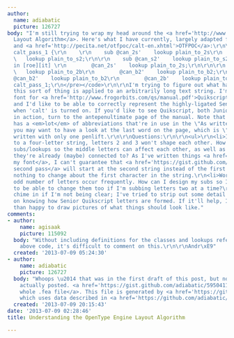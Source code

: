 ```yaml
---
author:
  name: adiabatic
  picture: 126727
body: "I'm still trying to wrap my head around the <a href='http://www.adobe.com/devnet/opentype/afdko/topic_feature_file_syntax.html#7.a'>OpenType
  Layout Algorithm</a>. Here's what I have currently, largely adapted from <a href='http://pecita.eu/'>Pecita</a>
  and <a href='http://pecita.net/otfpoc/calt-en.xhtml'>OTFPOC</a>:\r\n\r\n<code><pre>lookup
  calt_pass_1 {\r\n    \r\n    sub @can_2s'    lookup plain_to_2s\r\n        @can_s2'
  \   lookup plain_to_s2;\r\n\r\n    sub @can_s2'    lookup plain_to_s2\t# matched
  in [roe][it] \r\n        @can_2s'    lookup plain_to_2s;\r\n\r\n\r\n    sub @can_2b'
  \   lookup plain_to_2b\r\n        @can_b2'    lookup plain_to_b2;\r\n\r\n    sub
  @can_b2'    lookup plain_to_b2\r\n        @can_2b'    lookup plain_to_2b;\r\n    \r\n}
  calt_pass_1;\r\n</pre></code>\r\n\r\nI'm trying to figure out what happens when
  this sort of thing is applied to an arbitrarily long text string. I'm making a script
  font for <a href='http://www.frogorbits.com/qs/manual.pdf'>Quikscript (3 MB PDF)</a>,
  and I'd like to be able to correctly represent the highly-ligated Senior Quikscript
  when 'calt' is turned on. If you'd like to see Quikscript, both Junior and Senior
  in action, turn to the antepenultimate page of the manual. Note that Senior Quikscript
  has a <em>lot</em> of abbreviations that're in use in the \"As written in\" section;
  you may want to have a look at the last word on the page, which is \"impossible\"
  written with only one penlift.\r\n\r\nQuestions:\r\n\r\n<ul>\r\n<li>If I apply calt_pass_1
  to a four-letter string, letters 2 and 3 won't shape each other. How do I design
  subs/lookups so the middle letters can affect each other, as well as the letters
  they're already (maybe) connected to? As I've written things <a href='https://github.com/adiabatic/abbots-morton-experiment'>in
  my font</a>, I can't guarantee that <a href='https://gist.github.com/adiabatic/5950411#file-ame-fea-L149'>a
  second pass</a> will start at the second string instead of the first if there's
  nothing to change about the first character in the string.\r\n<li>Words with an
  odd number of letters occur frequently. How can I design my subs so I'm guaranteed
  to be able to change them too if I'm subbing letters two at a time?\r\n</ul>\r\n\r\n<em>Please</em>
  chime in if I'm not being clear; I've tried to strip out some detail that depends
  on knowing how Senior Quikscript letters are formed. If it'll help, I'll be more
  than happy to draw pictures of what things should look like."
comments:
- author:
    name: agisaak
    picture: 115092
  body: "Without including definitions for the classes and lookups referenced in the
    above code, it's difficult to comment on this.\r\n\r\nAndr\xE9"
  created: '2013-07-09 05:24:30'
- author:
    name: adiabatic
    picture: 126727
  body: "Whoops \u2014 that was in the first draft of this post, but not the one I
    actually posted. <a href='https://gist.github.com/adiabatic/5950411'>Here's the
    whole .fea file</a>. This file is generated by <a href='https://github.com/adiabatic/abbots-morton-experiment/blob/d5cc29959558c79477033a103932f2c7a6022445/generate-calt.py'>generate-calt.py</a>,
    which uses data described in <a href='https://github.com/adiabatic/abbots-morton-experiment/blob/08b7effde17905cf1bbb355d6a6414da52078f26/glyphinfo.yaml'>glyphinfo.yaml</a>."
  created: '2013-07-09 20:15:43'
date: '2013-07-09 02:28:46'
title: Understanding the OpenType Engine Layout Algorithm

---
```

